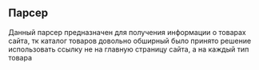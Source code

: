 ## Парсер
Данный парсер предназначен для получения информации о товарах сайта, тк каталог товаров довольно обширный было принято решение использовать ссылку не на главную страницу сайта, а на каждый тип товара
